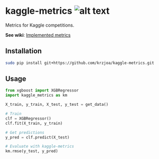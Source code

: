 [km]: https://raw.githubusercontent.com/krzjoa/kaggle-metrics/master/km50p.png "kaggle-metrics logo" 

# kaggle-metrics ![alt text][km]


Metrics for Kaggle competitions.

**See wiki**: [Implemented metrics](https://github.com/krzjoa/kaggle-metrics/wiki/Implemented-metrics)

## Installation
```bash
sudo pip install git+https://github.com/krzjoa/kaggle-metrics.git
```
## Usage
```python
from xgboost import XGBRegressor
import kaggle_metrics as km

X_train, y_train, X_test, y_test = get_data()

# Train
clf = XGBRegressor()
clf.fit(X_train, y_train)

# Get predictions
y_pred = clf.predict(X_test)

# Evaluate with kaggle-metrics
km.rmse(y_test, y_pred)


```


